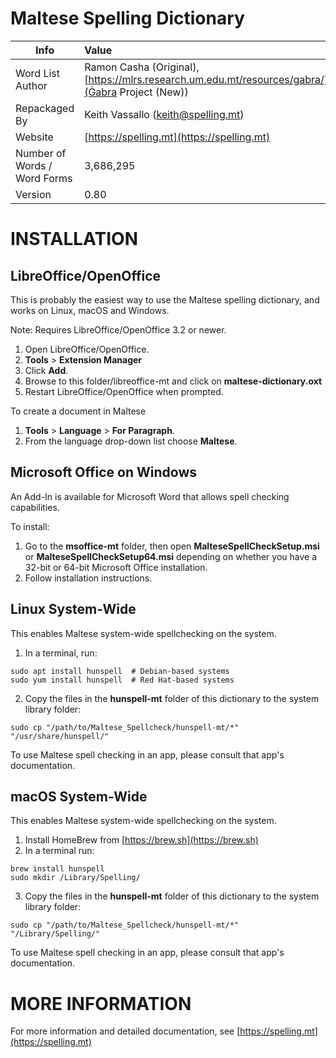 Maltese Spelling Dictionary
===========================

| Info        | Value           |
| ------------- |:-------------|
| Word List Author      | Ramon Casha (Original), [https://mlrs.research.um.edu.mt/resources/gabra/](Ġabra Project (New)) |
| Repackaged By      | Keith Vassallo (keith@spelling.mt)      |  
| Website | [https://spelling.mt](https://spelling.mt)      |
| Number of Words / Word Forms | 3,686,295      |
| Version | 0.80      |

INSTALLATION
============

LibreOffice/OpenOffice
----------------------

This is probably the easiest way to use the Maltese spelling dictionary, and works on
Linux, macOS and Windows.

Note: Requires LibreOffice/OpenOffice 3.2 or newer.

1) Open LibreOffice/OpenOffice.
2) **Tools** > **Extension Manager**
3) Click **Add**.
4) Browse to this folder/libreoffice-mt and click on **maltese-dictionary.oxt**
5) Restart LibreOffice/OpenOffice when prompted.

To create a document in Maltese

1) **Tools** > **Language** > **For Paragraph**.
2) From the language drop-down list choose **Maltese**.

Microsoft Office on Windows
---------------------------

An Add-In is available for Microsoft Word that allows spell checking capabilities.

To install:

1) Go to the **msoffice-mt** folder, then open **MalteseSpellCheckSetup.msi** or **MalteseSpellCheckSetup64.msi** depending on whether you have a 32-bit or 64-bit Microsoft Office installation.
2) Follow installation instructions. 

Linux System-Wide
-----------------

This enables Maltese system-wide spellchecking on the system.

1) In a terminal, run:
```shell
sudo apt install hunspell  # Debian-based systems
sudo yum install hunspell  # Red Hat-based systems
```
2) Copy the files in the **hunspell-mt** folder of this dictionary to the system library folder:
```shell
sudo cp "/path/to/Maltese_Spellcheck/hunspell-mt/*" "/usr/share/hunspell/"
```
To use Maltese spell checking in an app, please consult that app's documentation.

macOS System-Wide
-----------------

This enables Maltese system-wide spellchecking on the system.

1) Install HomeBrew from [https://brew.sh](https://brew.sh)
2) In a terminal run:
```shell
brew install hunspell
sudo mkdir /Library/Spelling/
```
3) Copy the files in the **hunspell-mt** folder of this dictionary to the system library folder:
```shell
sudo cp "/path/to/Maltese_Spellcheck/hunspell-mt/*" "/Library/Spelling/"
```
To use Maltese spell checking in an app, please consult that app's documentation.


MORE INFORMATION
================

For more information and detailed documentation, see [https://spelling.mt](https://spelling.mt)
